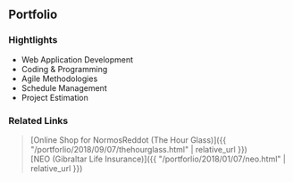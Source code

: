 ## Portfolio

### Hightlights
- Web Application Development  
- Coding & Programming  
- Agile Methodologies
- Schedule Management  
- Project Estimation

### Related Links
> [Online Shop for NormosReddot (The Hour Glass)]({{ "/portforlio/2018/09/07/thehourglass.html" | relative_url }})  
> [NEO (Gibraltar Life Insurance)]({{ "/portforlio/2018/01/07/neo.html" | relative_url }})  